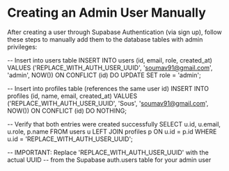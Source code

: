 
# Creating an Admin User Manually

After creating a user through Supabase Authentication (via sign up), follow these steps to manually add them to the database tables with admin privileges:

-- Insert into users table
INSERT INTO users (id, email, role, created_at)
VALUES 
  ('REPLACE_WITH_AUTH_USER_UUID', 'soumav91@gmail.com', 'admin', NOW())
ON CONFLICT (id) DO UPDATE 
  SET role = 'admin';

-- Insert into profiles table (references the same user id)
INSERT INTO profiles (id, name, email, created_at)
VALUES 
  ('REPLACE_WITH_AUTH_USER_UUID', 'Sous', 'soumav91@gmail.com', NOW())
ON CONFLICT (id) DO NOTHING;

-- Verify that both entries were created successfully
SELECT u.id, u.email, u.role, p.name
FROM users u 
LEFT JOIN profiles p ON u.id = p.id
WHERE u.id = 'REPLACE_WITH_AUTH_USER_UUID';

-- IMPORTANT: Replace 'REPLACE_WITH_AUTH_USER_UUID' with the actual UUID
-- from the Supabase auth.users table for your admin user